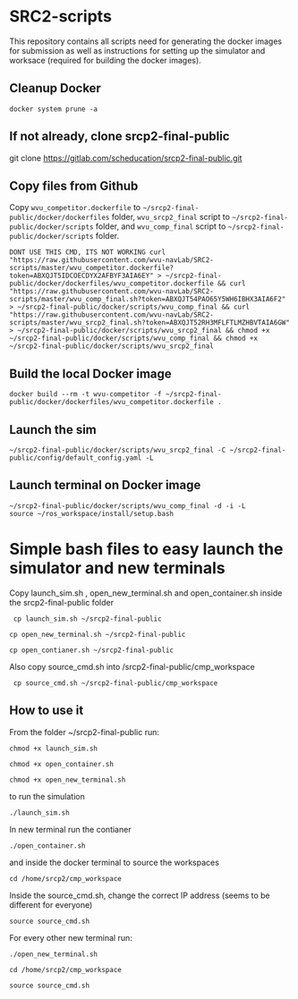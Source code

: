 # SRC2-scripts
This repository contains all scripts need for generating the docker images for submission as well as instructions for setting up the simulator and worksace (required for building the docker images).


## Cleanup Docker
```
docker system prune -a
```
## If not already, clone srcp2-final-public
git clone https://gitlab.com/scheducation/srcp2-final-public.git

## Copy files from Github
Copy `wvu_competitor.dockerfile` to `~/srcp2-final-public/docker/dockerfiles` folder, `wvu_srcp2_final` script to `~/srcp2-final-public/docker/scripts` folder, and `wvu_comp_final` script to `~/srcp2-final-public/docker/scripts` folder.

```
DONT USE THIS CMD, ITS NOT WORKING curl "https://raw.githubusercontent.com/wvu-navLab/SRC2-scripts/master/wvu_competitor.dockerfile?token=ABXQJT5IDCOECDYX2AFBYF3AIA6EY" > ~/srcp2-final-public/docker/dockerfiles/wvu_competitor.dockerfile && curl "https://raw.githubusercontent.com/wvu-navLab/SRC2-scripts/master/wvu_comp_final.sh?token=ABXQJT54PAO65Y5WH6IBHX3AIA6F2" > ~/srcp2-final-public/docker/scripts/wvu_comp_final && curl "https://raw.githubusercontent.com/wvu-navLab/SRC2-scripts/master/wvu_srcp2_final.sh?token=ABXQJT52RH3MFLFTLMZHBVTAIA6GW" > ~/srcp2-final-public/docker/scripts/wvu_srcp2_final && chmod +x ~/srcp2-final-public/docker/scripts/wvu_comp_final && chmod +x ~/srcp2-final-public/docker/scripts/wvu_srcp2_final
```


## Build the local Docker image

```
docker build --rm -t wvu-competitor -f ~/srcp2-final-public/docker/dockerfiles/wvu_competitor.dockerfile .
```

## Launch the sim

```
~/srcp2-final-public/docker/scripts/wvu_srcp2_final -C ~/srcp2-final-public/config/default_config.yaml -L
```

## Launch terminal on Docker image
```
~/srcp2-final-public/docker/scripts/wvu_comp_final -d -i -L
source ~/ros_workspace/install/setup.bash
```
# Simple bash files to easy launch the simulator and new terminals
Copy launch_sim.sh , open_new_terminal.sh and open_container.sh inside the srcp2-final-public folder

```
 cp launch_sim.sh ~/srcp2-final-public
 ```
 ```
 cp open_new_terminal.sh ~/srcp2-final-public
```
```
cp open_contianer.sh ~/srcp2-final-public
```
Also copy source_cmd.sh into /srcp2-final-public/cmp_workspace
```
 cp source_cmd.sh ~/srcp2-final-public/cmp_workspace
 ```
## How to use it
From the folder ~/srcp2-final-public
run:
```
chmod +x launch_sim.sh
```
```
chmod +x open_container.sh
```
```
chmod +x open_new_terminal.sh
```

to run the simulation
```
./launch_sim.sh
```
In new terminal run the contianer
```
./open_container.sh
```
and inside the docker terminal to source the workspaces
```
cd /home/srcp2/cmp_workspace
```
Inside the source_cmd.sh, change the correct IP address (seems to be different for everyone)
```
source source_cmd.sh
```
For every other new terminal run:
```
./open_new_terminal.sh
```
```
cd /home/srcp2/cmp_workspace
```
```
source source_cmd.sh
```
